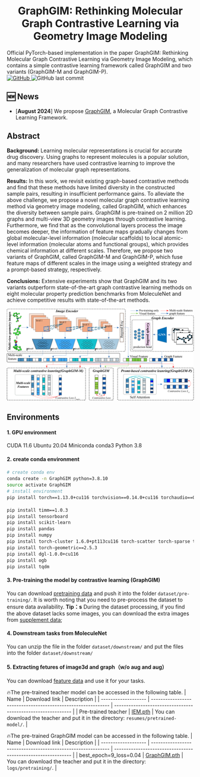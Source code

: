 <h1 align="center">  GraphGIM: Rethinking Molecular Graph Contrastive Learning via Geometry Image Modeling  </h1>
Official PyTorch-based implementation in the paper GraphGIM: Rethinking Molecular Graph Contrastive Learning via Geometry Image Modeling, which contains a simple contrastive learning framework called GraphGIM and two variants (GraphGIM-M and GraphGIM-P).
<div>
<a href="https://github.com/cyli029/GraphGIM/blob/main/LICENSE">
    <img alt="GitHub" src="https://img.shields.io/github/license/cyli029/GraphGIM?style=flat-square">
</a><img alt="GitHub last commit" src="https://img.shields.io/github/last-commit/cyli029/GraphGIM?style=flat-square">
</div>


## 🆕 News

- \[**August 2024**\] We propose [GraphGIM](https://github.com/cyli029/GraphGIM), a Molecular Graph Contrastive Learning Framework.

## Abstract
**Background:** Learning molecular representations is crucial for accurate drug discovery. Using graphs to represent molecules is a popular solution, and many researchers have used contrastive learning to improve the generalization of molecular graph representations. 

**Results:** In this work, we revisit existing graph-based contrastive methods and find that these methods have limited diversity in the constructed sample pairs, resulting in insufficient performance gains. To alleviate the above challenge, we propose a novel molecular graph contrastive learning method via geometry image modeling, called GraphGIM, which enhances the diversity between sample pairs. GraphGIM is pre-trained on 2 million 2D graphs and multi-view 3D geometry images through contrastive learning. Furthermore, we find that as the convolutional layers process the image becomes deeper, the information of feature maps gradually changes from global molecular-level information (molecular scaffolds) to local atomic-level information (molecular atoms and functional groups), which provides chemical information at different scales. Therefore, we propose two variants of GraphGIM, called GraphGIM-M and GraphGIM-P, which fuse feature maps of different scales in the image using a weighted strategy and a prompt-based strategy, respectively.

**Conclusions:**
Extensive experiments show that GraphGIM and its two variants outperform state-of-the-art graph contrastive learning methods on eight molecular property prediction benchmarks from MoleculeNet and achieve competitive results with state-of-the-art methods. 


![framework](./assets/framework.png)

## Environments

#### 1. GPU environment
CUDA 11.6
Ubuntu 20.04
Miniconda conda3
Python 3.8

#### 2. create conda environment
```bash
# create conda env
conda create -n GraphGIM python=3.8.10
source activate GraphGIM
# install environment
pip install torch==1.13.0+cu116 torchvision==0.14.0+cu116 torchaudio==0.13.0+cu116 --extra-index-url https://download.pytorch.org/whl/cu116 -i https://pypi.tuna.tsinghua.edu.cn/simple

pip install timm==1.0.3
pip install tensorboard
pip install scikit-learn
pip install pandas
pip install numpy
pip install torch-cluster 1.6.0+pt113cu116 torch-scatter torch-sparse torch-spline-conv -f https://pytorch-geometric.com/whl/torch-1.13.1%2Bcu116.html
pip install torch-geometric==2.5.3
pip install dgl-1.0.0+cu116
pip install ogb
pip install tqdm
```
#### 3. Pre-training the model by contrastive learning (GraphGIM)
You can download [pretraining data](https://pan.baidu.com/s/1C8l3_tjd8dFS5oGvXqHcxQ?pwd=pdq4) and push it into the folder `dataset/pre-training/`.
It is worth noting that you need to pre-process the dataset to ensure data availability.
**Tip：s** During the dataset processing, if you find the above dataset lacks some images, you can download the extra images from [supplement data](https://pan.quark.cn/s/1489b7d2a226);
#### 4. Downstream tasks from MoleculeNet
You can unzip the file in the folder `dataset/downstream/` and put the files into the folder `dataset/downstream/`
#### 5. Extracting fetures of image3d and graph（w/o aug and aug）
You can download [feature data](https://pan.quark.cn/s/cbe0b82864b2) and use it for your tasks.

🔥The pre-trained teacher model can be accessed in the following table.
| Name                | Download link                                                | Description                                                  |
| ------------------- | ------------------------------------------------------------ | ------------------------------------------------------------ |
| Pre-trained teacher | [IEM.pth](https://pan.quark.cn/s/bc69a5d6875a) | You can download the teacher and put it in the directory: `resumes/pretrained-model/`. |

🔥The pre-trained GraphGIM model can be accessed in the following table.
| Name                | Download link                                                | Description                                                  |
| ------------------- | ------------------------------------------------------------ | ------------------------------------------------------------ |
| best_epoch=9_loss=0.04 | [GraphGIM.pth](https://pan.quark.cn/s/a0bf837562a1) | You can download the teacher and put it in the directory: `logs/pretraining/`. |
